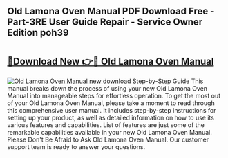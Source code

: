 ## Old Lamona Oven Manual PDF Download Free - Part-3RE User Guide Repair - Service Owner Edition poh39

# <h2><a href="http://cf28770.oget.top/?id=Old+Lamona+Oven+Manual">🔗Download New 👉🔴 Old Lamona Oven Manual</a></h2>

[![Old Lamona Oven Manual new download](https://i.imgur.com/5g1atiW.png)](http://cf28770.oget.top/?id=Old+Lamona+Oven+Manual)
Step-by-Step Guide This manual breaks down the process of using your new Old Lamona Oven Manual into manageable steps for effortless operation. To get the most out of your Old Lamona Oven Manual, please take a moment to read through this comprehensive user manual. It includes step-by-step instructions for setting up your product, as well as detailed information on how to use its various features and capabilities. List of features are just some of the remarkable capabilities available in your new Old Lamona Oven Manual. Please Don't Be Afraid to Ask Old Lamona Oven Manual. Our customer support team is ready to answer your questions.
